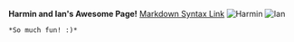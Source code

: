 **Harmin and Ian's Awesome Page!**
[Markdown Syntax Link](http://daringfireball.net/projects/markdown/syntax)
![Harmin](https://lh3.googleusercontent.com/-uZ8CmmSClEM/VeHmFsdYHiI/AAAAAAAAAu0/fC5Uvq4B9JY/s0/hangout_snapshot_0.png)
![Ian](https://lh3.googleusercontent.com/-BVNjJQsSdKQ/VeHl-ysFBVI/AAAAAAAAAIQ/RMbXMbur6Vo/s0/hangout_snapshot_0.png)
```
*So much fun! :)*
```